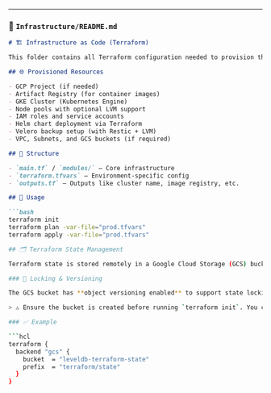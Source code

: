 
---

### 📁 `Infrastructure/README.md`

```markdown
# 🏗️ Infrastructure as Code (Terraform)

This folder contains all Terraform configuration needed to provision the cloud infrastructure for the LevelDB application.

## 🌐 Provisioned Resources

- GCP Project (if needed)
- Artifact Registry (for container images)
- GKE Cluster (Kubernetes Engine)
- Node pools with optional LVM support
- IAM roles and service accounts
- Helm chart deployment via Terraform
- Velero backup setup (with Restic + LVM)
- VPC, Subnets, and GCS buckets (if required)

## 📂 Structure

- `main.tf` / `modules/` — Core infrastructure
- `terraform.tfvars` — Environment-specific config
- `outputs.tf` — Outputs like cluster name, image registry, etc.

## 🚀 Usage

```bash
terraform init
terraform plan -var-file="prod.tfvars"
terraform apply -var-file="prod.tfvars"

## 🗂️ Terraform State Management

Terraform state is stored remotely in a Google Cloud Storage (GCS) bucket configured in `backend.tf`.

### 🔐 Locking & Versioning

The GCS bucket has **object versioning enabled** to support state locking and recovery. This prevents concurrent operations from corrupting the state file and provides historical versions in case of failure.

> ⚠️ Ensure the bucket is created before running `terraform init`. You can provision it manually or via Terraform in a bootstrap phase.

### ✅ Example

```hcl
terraform {
  backend "gcs" {
    bucket  = "leveldb-terraform-state"
    prefix  = "terraform/state"
  }
}

